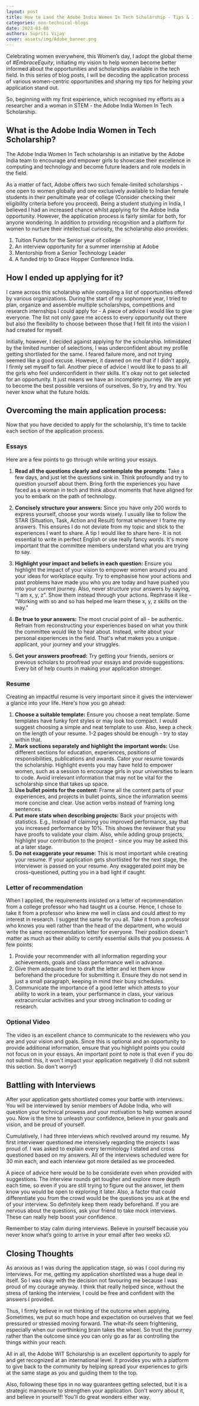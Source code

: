 ```yaml
---
layout: post
title: How to Land the Adobe India Women In Tech Scholarship - Tips & Insights
categories: non-technical-blogs
date: 2023-03-08
authors: Supriti Vijay
cover: assets/img/Adobe_banner.png
---
```


<!-- <b>View Counter:</b><a href="{{ page.url | prepend: 'https://hits.sh/chaiwithpy.github.io' }}"><img alt="Hits" src="{{ page.url | prepend: 'https://hits.sh/chaiwithpy.github.io' | append: '.svg?label=Views'}}"/></a> -->

Celebrating women everywhere, this Women’s day, I adopt the global theme of *#EmbraceEquity*, initiating my vision to help women become better informed about the opportunities and scholarships available in the tech field. In this series of blog posts, I will be decoding the application process of various women-centric opportunities and sharing my tips for helping your application stand out. 

So, beginning with my first experience, which recognised my efforts as a researcher and a woman in STEM - the Adobe India Women In Tech Scholarship.

## What is the Adobe India Women in Tech Scholarship?

The Adobe India Women In Tech scholarship is an initiative by the Adobe India team to encourage and empower girls to showcase their excellence in computing and technology and become future leaders and role models in the field. 

As a matter of fact, Adobe offers two such female-limited scholarships - one open to women globally and one exclusively available to Indian female students in their penultimate year of college (Consider checking their eligibility criteria before you proceed). Being a student studying in India, I believed I had an increased chance whilst applying for the Adobe India opportunity. However, the application process is fairly similar for both, for anyone wondering. In addition to providing recognition and a platform for women to nurture their intellectual curiosity, the scholarship also provides:
1. Tuition Funds for the Senior year of college
2. An interview opportunity for a summer internship at Adobe
3. Mentorship from a Senior Technology Leader
4. A funded trip to Grace Hopper Conference India.


## How I ended up applying for it?

I came across this scholarship while compiling a list of opportunities offered by various organizations. During the start of my sophomore year, I tried to plan, organize and assemble multiple scholarships, competitions and research internships I could apply for - A piece of advice I would like to give everyone. The list not only gave me access to every opportunity out there but also the flexibility to choose between those that I felt fit into the vision I had created for myself. 

Initially, however, I decided against applying for the scholarship. Intimidated by the limited number of selections, I was underconfident about my profile getting shortlisted for the same. I feared failure more, and not trying seemed like a good excuse. However, it dawned on me that if I didn't apply,  I firmly set myself to fail. Another piece of advice I would like to pass to all the girls who feel underconfident in their skills. It's okay not to get selected for an opportunity. It just means we have an incomplete journey. We are yet to become the best possible versions of ourselves. So try, try and try. You never know what the future holds.


## Overcoming the main application process:

Now that you have decided to apply for the scholarship, It's time to tackle each section of the application process.

### Essays

Here are a few points to go through while writing your essays.
1. **Read all the questions clearly and contemplate the prompts:** Take a few days, and just let the questions sink in. Think profoundly and try to question yourself about them. Bring forth the experiences you have faced as a woman in tech and think about moments that have aligned for you to embark on the path of technology. 

2. **Concisely structure your answers:** Since you have only 200 words to express yourself, choose your words wisely. I usually like to follow the STAR (Situation, Task, Action and Result) format whenever I frame my answers. This ensures I do not deviate from my topic and stick to the experiences I want to share. A tip I would like to share here- It is not essential to write in perfect English or use really fancy words. It's more important that the committee members understand what you are trying to say.

3. **Highlight your impact and beliefs in each question:** Ensure you highlight the impact of your vision to empower women around you and your ideas for workplace equity. Try to emphasise how your actions and past problems have made you who you are today and have pushed you into your current journey. Also, never structure your answers by saying, "I am x, y, z". Show them instead through your actions. Rephrase it like - “Working with so and so has helped me learn these x, y, z skills on the way."

4. **Be true to your answers:** The most crucial point of all - be authentic. Refrain from reconstructing your experiences based on what you think the committee would like to hear about. Instead, write about your personal experiences in the field. That's what makes you a unique applicant, your journey and your struggles. 

5. **Get your answers proofread:** Try getting your friends, seniors or previous scholars to proofread your essays and provide suggestions. Every bit of help counts in making your application stronger.


### Resume

Creating an impactful resume is very important since it gives the interviewer a glance into your life. Here's how you go ahead:

1. **Choose a suitable template:** Ensure you choose a neat template. Some templates have funky font styles or may look too compact. I would suggest choosing a simple and neat template to use. Also, keep a check on the length of your resume. 1-2 pages should be enough - try to stay within that.
2. **Mark sections separately and highlight the important words:** Use different sections for education, experiences, positions of responsibilities, publications and awards. Cator your resume towards the scholarship. Highlight events you may have held to empower women, such as a session to encourage girls in your universities to learn to code. Avoid irrelevant information that may not be vital for the scholarship since that takes up space.
3. **Use bullet points for the content:** Frame all the content parts of your experiences, and projects in bullet points, since the information seems more concise and clear. Use action verbs instead of framing long sentences.
4. **Put more stats when describing projects:** Back your projects with statistics. E.g., Instead of claiming you improved performance, say that you increased performance by 10%. This shows the reviewer that you have proofs to validate your claim. Also, while adding group projects, highlight your contribution to the project - since you may be asked this at a later stage.
5. **Do not exaggerate your resume:** This is most important while creating your resume. If your application gets shortlisted for the next stage, the interviewer is passed on your resume. Any exaggerated point may be cross-questioned, putting you in a bad light if caught.



### Letter of recommendation

When I applied, the requirements insisted on a letter of recommendation from a college professor who had taught us a course. Hence, I chose to take it from a professor who knew me well in class and could attest to my interest in research. I suggest the same for you all. Take it from a professor who knows you well rather than the head of the department, who would write the same recommendation letter for everyone. Their position doesn't matter as much as their ability to certify essential skills that you possess. A few points:

1. Provide your recommender with all information regarding your achievements, goals and class performance well in advance. 
2. Give them adequate time to draft the letter and let them know beforehand the procedure for submitting it. Ensure they do not send in just a small paragraph, keeping in mind their busy schedules.
3. Communicate the importance of a good letter which attests to your ability to work in a team, your performance in class, your various extracurricular activities and your strong inclination to coding or research.


### Optional Video

The video is an excellent chance to communicate to the reviewers who you are and your vision and goals. Since this is optional and an opportunity to provide additional information, ensure that you highlight points you could not focus on in your essays. An important point to note is that even if you do not submit this, it won't impact your application negatively (I did not submit this section. So don't worry!)

## Battling with Interviews

After your application gets shortlisted comes your battle with interviews. You will be interviewed by senior members of Adobe India, who will question your technical prowess and your motivation to help women around you. Now is the time to unleash your confidence, believe in your goals and vision, and be proud of yourself.

Cumulatively, I had three interviews which revolved around my resume. My first interviewer questioned me intensively regarding the projects I was proud of. I was asked to explain every terminology I stated and cross questioned based on my answers. All of the interviews scheduled were for 30 min each, and each interview got more detailed as we proceeded.

A piece of advice here would be to be considerate even when provided with suggestions. The interview rounds get tougher and explore more depth each time, so even if you are still trying to figure out the answer, let them know you would be open to exploring it later. Also, a factor that could differentiate you from the crowd would be the questions you ask at the end of your interview. So definitely keep them ready beforehand. If you are nervous about the questions, ask your friend to take mock interviews. These can really help boost your confidence.

Remember to stay calm during interviews. Believe in yourself because you never know what’s going to arrive in your email after two weeks xD.

## Closing Thoughts

As anxious as I was during the application stage, so was I cool during my interviews. For me, getting my application shortlisted was a huge deal in itself. So I was okay with the decision not favouring me because I was proud of my courage anyway. I think that really helped since, without the stress of tanking the interview, I could be free and confident with the answers I provided. 

Thus, I firmly believe in not thinking of the outcome when applying. Sometimes, we put so much hope and expectation on ourselves that we feel pressured or stressed moving forward. The what-ifs seem frightening, especially when our overthinking brain takes the wheel. So trust the journey rather than the outcome since you can only go as far as controlling the things within your reach. 

All in all, the Adobe WIT Scholarship is an excellent opportunity to apply for and get recognized at an international level. It provides you with a platform to give back to the community by helping spread your experiences to girls at the same stage as you and guiding them to the top. 

Also, following these tips in no way guarantees getting selected, but it is a strategic manoeuvre to strengthen your application. Don't worry about it, and believe in yourself! You'll do great wonders either way.
